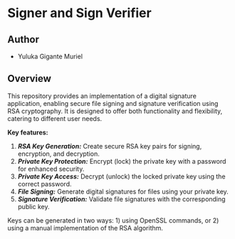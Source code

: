 # Signer and Sign Verifier

## Author

- Yuluka Gigante Muriel


## Overview

This repository provides an implementation of a digital signature application, enabling secure file signing and signature verification using RSA cryptography. It is designed to offer both functionality and flexibility, catering to different user needs.

**Key features:**

1. **_RSA Key Generation:_** Create secure RSA key pairs for signing, encryption, and decryption.
2. **_Private Key Protection:_** Encrypt (lock) the private key with a password for enhanced security.
3. **_Private Key Access:_** Decrypt (unlock) the locked private key using the correct password.
4. **_File Signing:_** Generate digital signatures for files using your private key.
5. **_Signature Verification:_** Validate file signatures with the corresponding public key.

Keys can be generated in two ways: 1) using OpenSSL commands, or 2) using a manual implementation of the RSA algorithm.



